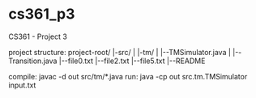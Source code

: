 # cs361_p3
CS361 - Project 3

project structure:
project-root/
|-src/
| |-tm/
|   |--TMSimulator.java
|   |--Transition.java
|--file0.txt
|--file2.txt
|--file5.txt
|--README

compile: javac -d out src/tm/*.java
run: java -cp out src.tm.TMSimulator input.txt